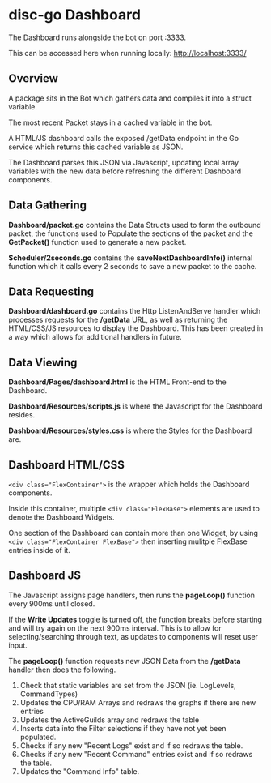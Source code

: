 # disc-go Dashboard
The Dashboard runs alongside the bot on port :3333. 

This can be accessed here when running locally: [http://localhost:3333/](http://localhost:3333/)

## Overview
A package sits in the Bot which gathers data and compiles it into a struct variable.

The most recent Packet stays in a cached variable in the bot.

A HTML/JS dashboard calls the exposed /getData endpoint in the Go service which returns this cached variable as JSON.

The Dashboard parses this JSON via Javascript, updating local array variables with the new data before refreshing the different Dashboard components.

## Data Gathering
**Dashboard/packet.go** contains the Data Structs used to form the outbound packet, the functions used to Populate the sections of the packet and the **GetPacket()** function used to generate a new packet.

**Scheduler/2seconds.go** contains the **saveNextDashboardInfo()** internal function which it calls every 2 seconds to save a new packet to the cache.

## Data Requesting
**Dashboard/dashboard.go** contains the Http ListenAndServe handler which processes requests for the **/getData** URL, as well as returning the HTML/CSS/JS resources to display the Dashboard. This has been created in a way which allows for additional handlers in future.

## Data Viewing
**Dashboard/Pages/dashboard.html** is the HTML Front-end to the Dashboard.

**Dashboard/Resources/scripts.js** is where the Javascript for the Dashboard resides.

**Dashboard/Resources/styles.css** is where the Styles for the Dashboard are.

## Dashboard HTML/CSS
`<div class="FlexContainer">` is the wrapper which holds the Dashboard components.

Inside this container, multiple `<div class="FlexBase">` elements are used to denote the Dashboard Widgets.

One section of the Dashboard can contain more than one Widget, by using `<div class="FlexContainer FlexBase">` then inserting mulitple FlexBase entries inside of it.

## Dashboard JS
The Javascript assigns page handlers, then runs the **pageLoop()** function every 900ms until closed.

If the **Write Updates** toggle is turned off, the function breaks before starting and will try again on the next 900ms interval. This is to allow for selecting/searching through text, as updates to components will reset user input.

The **pageLoop()** function requests new JSON Data from the **/getData** handler then does the following.
1. Check that static variables are set from the JSON (ie. LogLevels, CommandTypes)
1. Updates the CPU/RAM Arrays and redraws the graphs if there are new entries
1. Updates the ActiveGuilds array and redraws the table
1. Inserts data into the Filter selections if they have not yet been populated.
1. Checks if any new "Recent Logs" exist and if so redraws the table.
1. Checks if any new "Recent Command" entries exist and if so redraws the table.
1. Updates the "Command Info" table.